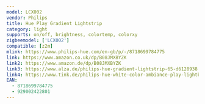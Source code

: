 ```yaml
---
model: LCX002
vendor: Philips
title: Hue Play Gradient Lightstrip
category: light
supports: on/off, brightness, colortemp, colorxy
zigbeemodel: ['LCX002']
compatible: [z2m]
mlink: https://www.philips-hue.com/en-gb/p/-/8718699784775
link: https://www.amazon.co.uk/dp/B08JMXBYZK
link2: https://www.amazon.de/dp/B08JMXBYZK
link3: https://www.alza.de/philips-hue-gradient-lightstrip-65-d6128938.htm
link4: https://www.tink.de/philips-hue-white-color-ambiance-play-lightbar
EAN: 
  - 8718699784775
  - 929002422801
---
```

